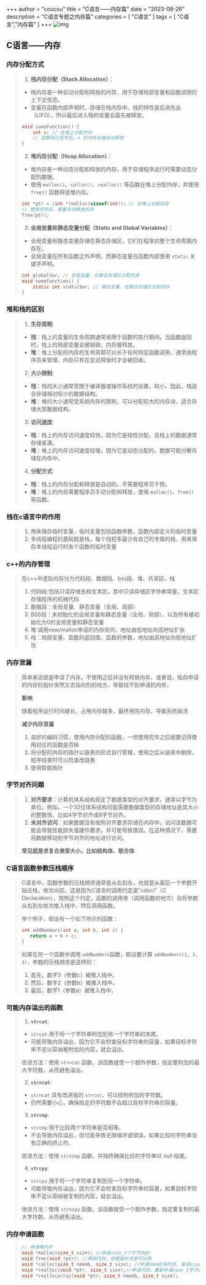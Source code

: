 +++
author = "coucou"
title = "C语言——内存篇"
date = "2023-08-26"
description = "C语言专题之内存篇"
categories = [
    "C语言"
]
tags = [
    "C语言","内存篇"
]
+++
![img](1.jpg)

## C语言——内存

### 内存分配方式

> 1. **栈内存分配（Stack Allocation）**：
>
> - 栈内存是一种自动分配和释放的内存，用于存储局部变量和函数调用的上下文信息。
> - 变量在函数内部声明时，存储在栈内存中。栈的特性是后进先出（LIFO），所以最后进入栈的变量会最先被释放。
>
> ```c
> void someFunction() {
>     int x; // 在栈上分配内存
>     // 函数执行完毕后，x 的内存会被自动释放
> }
> ```
>
> 2. **堆内存分配（Heap Allocation）**：
>
> - 堆内存是一种动态分配和释放的内存，用于存储程序运行时需要动态分配的数据。
> - 使用 `malloc()`、`calloc()`、`realloc()` 等函数在堆上分配内存，并使用 `free()` 函数释放堆内存。
>
> ```c
> int *ptr = (int *)malloc(sizeof(int)); // 在堆上分配内存
> // 使用完毕后，需要手动释放内存
> free(ptr);
> ```
>
> 3. **全局变量和静态变量分配（Static and Global Variables）**：
>
> - 全局变量和静态变量存储在静态存储区，它们在程序的整个生命周期内存在。
> - 全局变量在所有函数之外声明，而静态变量在函数内部使用 `static` 关键字声明。
>
> ```c
> int globalVar; // 全局变量，在静态存储区分配内存
> void someFunction() {
>     static int staticVar; // 静态变量，在静态存储区分配内存
> }
> ```

### 堆和栈的区别

> 1. **生存周期**:
>
> - **栈**：栈上的变量的生命周期通常局限于函数的执行期间。当函数返回时，栈上的局部变量会被销毁，内存被释放。
> - **堆**：堆上分配的内存的生命周期可以长于任何特定函数调用，通常由程序员来管理。内存只有在显式释放时才会被回收。
>
> 2. **大小限制**:
>
> - **栈**：栈的大小通常受限于编译器或操作系统的设置，较小。因此，栈适合存储相对较小的数据结构。
> - **堆**：堆的大小通常受系统内存的限制，可以分配较大的内存块，适合存储大型数据结构。
>
> 3. **访问速度**:
>
> - **栈**：栈上的内存访问速度较快，因为它是线性分配，且栈上的数据通常存储紧凑。
> - **堆**：堆上的内存访问速度较慢，因为它是动态分配的，数据可能分散存储在内存中。
>
> 4. **分配方式**:
>
> - **栈**：栈上的内存分配和释放是自动的，不需要程序员干预。
> - **堆**：堆上的内存需要程序员手动分配和释放，使用 `malloc()`、`free()` 等函数。

### 栈在c语言中的作用

> 1. 用来保存临时变量，临时变量包括函数参数，函数内部定义的临时变量
> 2. 多线程编程的基础就是栈，每个线程多最少有自己的专属的栈，用来保存本线程运行时各个函数的临时变量

### c++的内存管理

> 在c++中虚拟内存分为代码段、数据段、bss段、堆、共享区、栈
>
> 1. 代码段:包括只读存储去和文本区，其中只读存储区字符串常量，文本区存储程序的机械代码
> 2. 数据段：全局变量、静态变量（全局、局部）
> 3. BSS段：未初始化的全局变量和静态变量（全局、局部），以及所有被初始化为0的全局变量和静态变量
> 4. 堆:调用new/malloc申请的内存空间，地址由低地址向高地址扩张
> 5. 栈：局部变量、函数的返回值，函数的参数，地址由高地址向低地址扩张

### 内存泄漏

> 简单来说就是申请了内存，不使用之后并没有释放内存，或者说，指向申请的内存的指针突然又去指向别的地方，导致找不到申请的内存，
>
> **影响**
>
> 随着程序运行时间越长，占用内存越多，最终用完内存，导致系统崩溃
>
> **减少内存泄漏**
>
> 1. 良好的编码习惯，使用内存分配的函数，一但使用完毕之后就要记得使用对应的函数是否掉
> 2. 将分配的内存的指针以链表的形式自行管理，使用之后从链表中删除，程序结束时可以检查改链表
> 3. 使用智能指针

### 字节对齐问题

> 1. **对齐要求**：计算机体系结构规定了数据类型的对齐要求，通常以字节为单位。例如，一个32位体系结构可能需要数据类型的存储地址是其大小的整数倍，比如4字节对齐或8字节对齐。
> 2. **未对齐访问**：如果数据没有按照对齐要求存储在内存中，访问该数据可能会导致性能损失或硬件要求，并可能导致错误。在这种情况下，需要将数据移动到字节对齐的地址进行访问。
>
> **常见就是求复合类型大小，比如结构体、联合体**

### C语言函数参数压栈顺序

> C语言中，函数参数的压栈顺序通常是从右到左，也就是从最后一个参数开始压栈，依次向前。这是因为C语言的调用约定是"cdecl"（C Declaration），按照这个约定，函数的调用者（调用函数的地方）会将参数从右到左依次推入栈中，然后调用函数。
>
> 举个例子，假设有一个如下所示的函数：
>
> ```c
> int addNumbers(int a, int b, int c) {
>    return a + b + c;
> }
> ```
>
> 如果在另一个函数中调用 `addNumbers`函数，假设要计算 `addNumbers(1, 2, 3)`，参数的压栈顺序是这样的：
>
> 1. 首先，数字3（参数c）被推入栈中。
> 2. 然后，数字2（参数b）被推入栈中。
> 3. 最后，数字1（参数a）被推入栈中。

### 可能内存溢出的函数

> 1. **`strcat`**:
>
> - `strcat` 用于将一个字符串附加到另一个字符串的末尾。
> - 可能导致内存溢出，因为它不会检查目标字符串的容量，如果目标字符串不足以容纳被附加的内容，就会溢出。
>
> 改进方法：使用 `strncat` 函数，该函数接受一个额外参数，指定要附加的最大字符数，从而避免溢出。
>
> 2. **`strncat`**:
>
> - `strncat` 具有改进版的 `strcat`，可以控制附加的字符数。
> - 仍然需要小心，确保指定的字符数不会超过目标字符串的容量。
>
> 3. **`strcmp`**:
>
> - `strcmp` 用于比较两个字符串是否相等。
> - 不会导致内存溢出，但可能导致无限循环或错误，如果比较的字符串没有正确的终止符。
>
> 改进方法：使用 `strncmp` 函数，并始终确保比较的字符串以 null 结尾。
>
> 4. **`strcpy`**:
>
> - `strcpy` 用于将一个字符串复制到另一个字符串。
> - 可能导致内存溢出，因为它不会检查目标字符串的容量，如果目标字符串不足以容纳被复制的内容，就会溢出。
>
> 改进方法：使用 `strncpy` 函数，该函数接受一个额外参数，指定要复制的最大字符数，从而避免溢出。

### 内存申请函数

> ```c
> // 申请堆内存
> void *malloc(size_t size); //申请size_t个字节内存
> void free(void *ptr); //释放内存，但是指针还是可以用
> void *calloc(size_t nmemb, size_t size); //申请nmemb快内存，每块size_t个字节
> void *realloc(void *ptr, size_t size);//申请内存，重新申请size_t字节内存，
> void *reallocarray(void *ptr, size_t nmemb, size_t size); 
> ```
